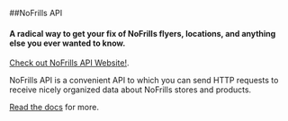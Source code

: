 ##NoFrills API
#### A radical way to get your fix of NoFrills flyers, locations, and anything else you ever wanted to know.

[Check out NoFrills API Website!](//nofrills-api.herokuapp.com).  

NoFrills API is a convenient API to which you can send HTTP requests to receive nicely organized data about NoFrills stores and products.  

[Read the docs](//nofrills-api.herokuapp.com/docs/v0.html) for more.
